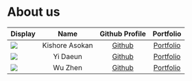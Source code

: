 # About us


Display |      Name      | Github Profile | Portfolio 
--------|:--------------:|:--------------:|:---------:
![](https://via.placeholder.com/100.png?text=Photo) | Kishore Asokan | [Github](https://github.com/kishore-a00) | [Portfolio](docs/team/kishore.md)
![](https://via.placeholder.com/100.png?text=Photo) | Yi Daeun | [Github](https://github.com/de-yi) | [Portfolio](docs/team/de-yi.md)
![](https://via.placeholder.com/100.png?text=Photo) | Wu Zhen  | [Github](https://github.com/wuzhzn) | [Portfolio](docs/team/johndoe.md)


